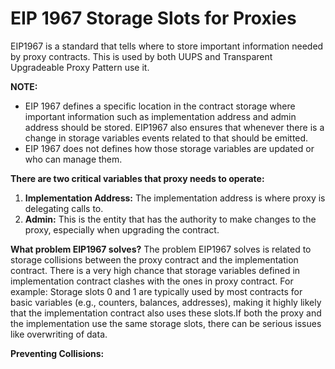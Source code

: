 # EIP 1967 Storage Slots for Proxies
 
EIP1967 is a standard that tells where to store important information needed by proxy contracts. This is used by both UUPS and Transparent Upgradeable Proxy Pattern use it.  

**NOTE:**
* EIP 1967 defines a specific location in the contract storage where important information such as implementation address and admin address should be stored. EIP1967 also ensures that whenever there is a change in storage variables events related to that should be emitted.
* EIP 1967 does not defines how those storage variables are updated or who can manage them.

**There are two critical variables that proxy needs to operate:**
1. <b>Implementation Address:</b> The implementation address is where proxy is delegating calls to.
2. <b>Admin:</b> This is the entity that has the authority to make changes to the proxy, especially when upgrading the contract.

**What problem EIP1967 solves?**
The problem EIP1967 solves is related to storage collisions between the proxy contract and the implementation contract. There is a very high chance that storage variables defined in implementation contract clashes with the ones in proxy contract. For example: Storage slots 0 and 1 are typically used by most contracts for basic variables (e.g., counters, balances, addresses), making it highly likely that the implementation contract also uses these slots.If both the proxy and the implementation use the same storage slots, there can be serious issues like overwriting of data. 

**Preventing Collisions:**

